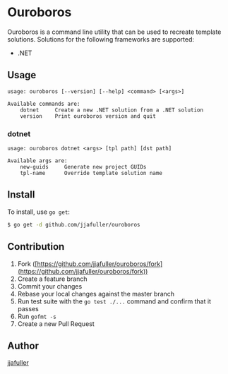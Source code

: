 # Ouroboros

Ouroboros is a command line utility that can be used to recreate template solutions. Solutions for the following frameworks are supported:

* .NET

## Usage

```
usage: ouroboros [--version] [--help] <command> [<args>]

Available commands are:
    dotnet     Create a new .NET solution from a .NET solution
    version    Print ouroboros version and quit
```

### dotnet

```
usage: ouroboros dotnet <args> [tpl path] [dst path]
  
Available args are:  
    new-guids     Generate new project GUIDs
    tpl-name      Override template solution name
```

## Install

To install, use `go get`:

```bash
$ go get -d github.com/jjafuller/ouroboros
```

## Contribution

1. Fork ([https://github.com/jjafuller/ouroboros/fork](https://github.com/jjafuller/ouroboros/fork))
1. Create a feature branch
1. Commit your changes
1. Rebase your local changes against the master branch
1. Run test suite with the `go test ./...` command and confirm that it passes
1. Run `gofmt -s`
1. Create a new Pull Request

## Author

[jjafuller](https://github.com/jjafuller)